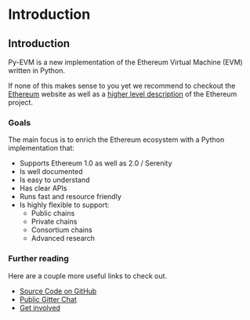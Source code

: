 # Introduction



## Introduction

Py-EVM is a new implementation of the Ethereum Virtual Machine \(EVM\) written in Python.

If none of this makes sense to you yet we recommend to checkout the [Ethereum](https://ethereum.org/) website as well as a [higher level description](http://www.ethdocs.org/en/latest/introduction/what-is-ethereum.html) of the Ethereum project.

### Goals

The main focus is to enrich the Ethereum ecosystem with a Python implementation that:

* Supports Ethereum 1.0 as well as 2.0 / Serenity
* Is well documented
* Is easy to understand
* Has clear APIs
* Runs fast and resource friendly
* Is highly flexible to support:
  * Public chains
  * Private chains
  * Consortium chains
  * Advanced research

### Further reading

Here are a couple more useful links to check out.

* [Source Code on GitHub](https://github.com/ethereum/py-evm)
* [Public Gitter Chat](https://gitter.im/ethereum/py-evm)
* [Get involved](https://py-evm.readthedocs.io/en/latest/contributing.html)

